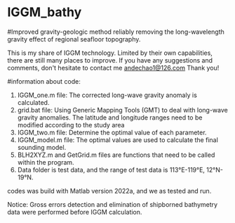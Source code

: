 # IGGM_bathy

#Improved gravity-geologic method reliably removing the long-wavelength gravity effect of regional seafloor topography.

This is my share of IGGM technology. Limited by their own capabilities, there are still many places to improve. 
If you have any suggestions and comments, don't hesitate to contact me andechao1@126.com
Thank you!

#information about code:

1. IGGM_one.m file: The corrected long-wave gravity anomaly is calculated.
2. grid.bat file: Using  Generic Mapping Tools (GMT) to deal with long-wave gravity anomalies. The latitude and longitude ranges need to be modified according to the study area
3. IGGM_two.m file: Determine the optimal value of each parameter.
4. IGGM_model.m file: The optimal values are used to calculate the final sounding model. 
5. BLH2XYZ.m and GetGrid.m files are functions that need to be called within the program.
6. Data folder is test data, and the range of test data is 113°E-119°E, 12°N-19°N.

codes was build with Matlab version 2022a, and we as tested and run.

Notice: Gross errors detection and elimination of shipborned bathymetry data were performed before IGGM calculation.
